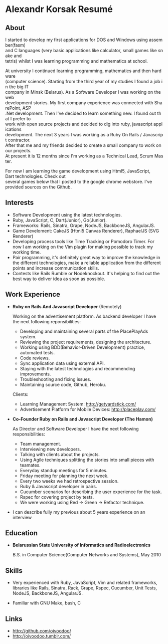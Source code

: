 Alexandr Korsak Resumé
=======================

About
------

I started to develop my first applications for DOS and Windows using assember(fasm)
and C languages (very basic applications like calculator, small games like snake and
tetris) whilst I was learning programming and mathematics at school.

At university I continued learning programming, mathematics and then hardware
(computer science). Starting from the third year of my studies I found a job in the big IT
company in Minsk (Belarus). As a Software Developer I was working on the web
development stories. My first company experience was connected with SharePoint, ASP
.Net development. Then I've decided to learn something new. I found out that I prefer to
work with open source projects and decided to dig into ruby, javascript applications
development. The next 3 years I was working as a Ruby On Rails / Javascript contractor.
After that me and my friends decided to create a small company to work on our projects.
At present it is 12 months since I'm working as a Technical Lead, Scrum Master.

For now I am learning the game development using Html5, JavaScript, Dart technologies. Check out
several games below that I posted to the google chrome webstore. I've provided
sources on the Github.

Interests
---------

*   Software Development using the latest technologies.
*   Ruby, JavaScript, C, Dart(Junior), Go(Junior).
*   Frameworks: Rails, Sinatra, Grape, NodeJS, BackboneJS, AngularJS.
*   Game Develoment: CakeJS (Html5 Canvas Renderer), RaphaelJS (SVG Renderer)
*   Developing process tools like Time Tracking or Pomodoro Timer.
    For now I am working on the Vim plugin for making possible to track my
    working time.
*   Pair programming, it's definitely great way to improve the knowledge in the
    different technologies, make a reliable application from the different points
    and increase communication skills.
*   Contests like Rails Rumble or Nodeknockout. It's helping to find out the
    best way to deliver idea as soon as possible.

Work Experience
---------------

*   **Ruby on Rails And Javascript Developer** (Remotely)

    Working on the advertisement platform. As backend developer I have the next
    following reponsibilities:

    - Developing and maintaining several parts of the PlacePlayAds system.
    - Reviewing the project requirements, designing the architecture.
    - Working using BDD(Behavior-Driven Development) practice, automated tests.
    - Code reviews.
    - Sync application data using external API.
    - Staying with the latest technologies and recommending improvements.
    - Troubleshooting and fixing issues.
    - Maintaining source code, Github, Heroku.

    Clients:

    - Learning Management System: http://getyardstick.com/
    - Advertisement Platform for Mobile Devices: http://placeplay.com/


*   **Co-Founder Ruby on Rails and Javascript Developer (The Hamon)**

    As Director and Software Developer I have the next following responsibilities:

    - Team management.
    - Interviewing new developers.
    - Talking with clients about the projects.
    - Using Agile techniques splitting the stories into small pieces with
      teamates.
    - Everyday standup meetings for 5 minutes.
    - Friday meeting for planning the next week.
    - Every two weeks we had retrospective session.
    - Ruby & Javascript developer in pairs.
    - Cucumber scenarios for describing the user experience for the task.
    - Rspec for covering project by tests.
    - We were working using Red -> Green -> Refactor technique.


* I can describe fully my previous about 5 years experience on an interview

Education
---------

*   **Belarussian State University of Informatics and Radioelectronics**

    B.S. in Computer Science(Computer Networks and Systems), May 2010


Skills
------

*   Very experienced with Ruby, JavaScript, Vim and related frameworks,
    libraries like Rails, Sinatra, Rack, Grape, Rspec, Cucumber, Unit Tests, NodeJS,
    BackboneJS, AngularJS.

*   Familiar with GNU Make, bash, C

Links
-----

  - http://github.com/oivoodoo/
  - http://oivoodoo.tumblr.com/

